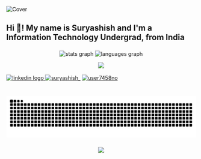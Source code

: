 ![Cover](https://github.com/user-attachments/assets/d6dfb28f-e055-4e6d-bd97-d7db637065d1)

<h2 align="left">Hi 👋! My name is Suryashish and I'm a Information Technology Undergrad, from India</h2>

###

<div align="center">
  <img src="https://github-readme-stats.vercel.app/api?username=Suryashish&hide_title=false&hide_rank=false&show_icons=true&include_all_commits=true&count_private=true&disable_animations=false&theme=dracula&locale=en&hide_border=false" height="150" alt="stats graph"  />
  <img src="https://github-readme-stats.vercel.app/api/top-langs?username=Suryashish&locale=en&hide_title=false&layout=compact&card_width=320&langs_count=5&theme=dracula&hide_border=false" height="150" alt="languages graph"  />
</div>

<!--
  ![JavaScript](https://img.shields.io/badge/-JavaScript-black?style=flat-square&logo=javascript)
  ![Nodejs](https://img.shields.io/badge/-Nodejs-black?style=flat-square&logo=Node.js)
  ![Python](https://img.shields.io/badge/-Python-black?style=flat-square&logo=Python)
  ![React](https://img.shields.io/badge/-React-black?style=flat-square&logo=react)
  ![C++](https://img.shields.io/badge/-C++-00599C?style=flat-square&logo=c)
  ![HTML5](https://img.shields.io/badge/-HTML5-E34F26?style=flat-square&logo=html5&logoColor=white)
  ![CSS3](https://img.shields.io/badge/-CSS3-1572B6?style=flat-square&logo=css3)
  ![PostgreSQL](https://img.shields.io/badge/-PostgreSQL-336791?style=flat-square&logo=postgresql)
  ![Docker](https://img.shields.io/badge/-Docker-black?style=flat-square&logo=docker)
  ![Google Cloud](https://img.shields.io/badge/Google%20Cloud-black?style=flat-square&logo=google-cloud)
  ![Git](https://img.shields.io/badge/-Git-black?style=flat-square&logo=git)
-->

<p align="center">
  <a href="https://skillicons.dev">
    <img src="https://skillicons.dev/icons?i=react,docker,postgres,git,python,nodejs,vite,html,css,js,vscode,c++,GCP,&perline=6" />
  </a>
</p>

<div align="left">
  <a href="https://www.linkedin.com/in/suryashish-kundu/" target="_blank">
    <img src="https://img.shields.io/static/v1?message=LinkedIn&logo=linkedin&label=&color=0077B5&logoColor=white&labelColor=&style=for-the-badge" height="35" alt="linkedin logo"  />
  </a>
  <a href="https://twitter.com/suryashish_" target="blank"><img  src="https://raw.githubusercontent.com/rahuldkjain/github-profile-readme-generator/master/src/images/icons/Social/twitter.svg" alt="suryashish_" height="30" width="40" /></a>
<a href="https://www.leetcode.com/user7458no" target="blank"><img  src="https://raw.githubusercontent.com/rahuldkjain/github-profile-readme-generator/master/src/images/icons/Social/leet-code.svg" alt="user7458no" height="30" width="40" /></a>
</div>

###

<br clear="both">

<img src="https://raw.githubusercontent.com/Suryashish/Suryashish/output/snake.svg" alt="Snake animation" />

###

<div align="center">
  <img src="https://profile-counter.glitch.me/Suryashish/count.svg?"  />
</div>

###
